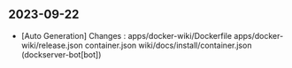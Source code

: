 
## 2023-09-22
 * [Auto Generation] Changes : apps/docker-wiki/Dockerfile apps/docker-wiki/release.json container.json wiki/docs/install/container.json (dockserver-bot[bot])
